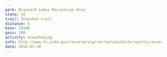 ```yaml
---
park: Brainard Lakes Recreation Area
state: CO
trail: Snowshoe trail
distance: 6
base: 10160
gain: 200
activity: snowshoeing
info: http://www.fs.usda.gov/recarea/arp/recreation/wintersports/recarea/?recid=28182&actid=91
date: 2016-03-20
---
```

